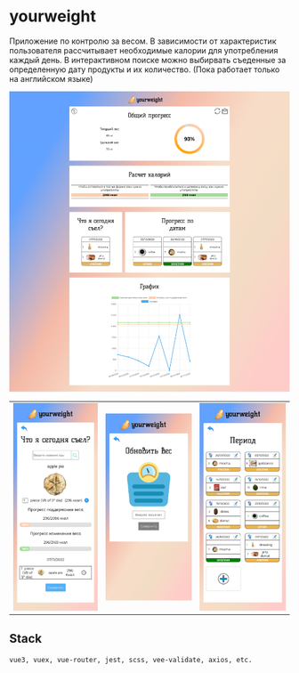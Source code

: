 # yourweight

Приложение по контролю за весом.
В зависимости от характеристик пользователя рассчитывает необходимые калории для употребления каждый день. В интерактивном поиске можно выбирвать съеденные за определенную дату продукты и их количество. (Пока работает только на английском языке)

![preview](/screenshots/fullpage.png)

<table>
<tr>
<td><img width="200" src="/screenshots/eated-phone.png"/></td>
<td><img width="204.3" src="/screenshots/weight-phone.png"/></td>
<td><img width="204.3" src="/screenshots/period-phone.png"/></td>
</tr>
</table>

## Stack

    vue3, vuex, vue-router, jest, scss, vee-validate, axios, etc.
